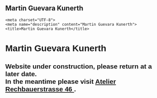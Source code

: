 ## Martin Guevara Kunerth

<!DOCTYPE html>
<html>
  <head>

    <meta charset="UTF-8">
    <meta name="description" content="Martin Guevara Kunerth">
    <title>Martin Guevara Kunerth</title>
    
    

  </head>
  <body>
  <h1 style="font-family:sans-serif">Martin Guevara Kunerth</h1>
  <h2 style="font-family:sans-serif">Website under construction, please return at a later date.<br>
  In the meantime please visit <a href="https://www.rbs46.com"> Atelier Rechbauerstrasse 46 </a>.</h2>
    
  </body>

</html>
